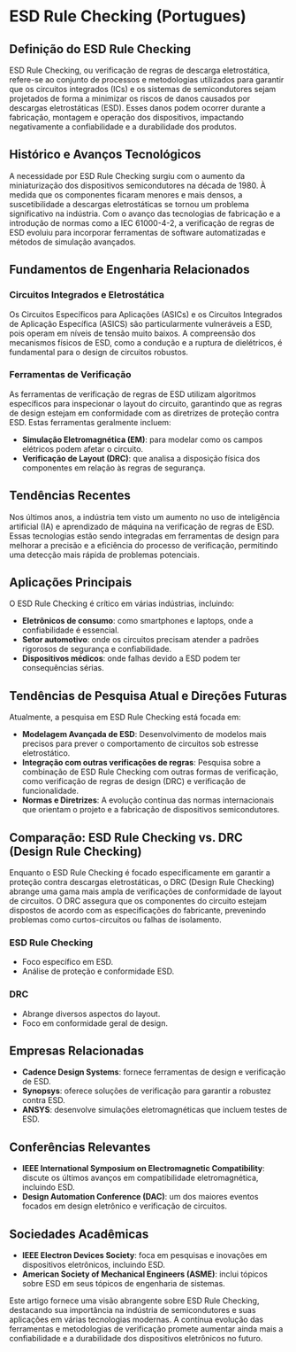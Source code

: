 # ESD Rule Checking (Portugues)

## Definição do ESD Rule Checking

ESD Rule Checking, ou verificação de regras de descarga eletrostática, refere-se ao conjunto de processos e metodologias utilizados para garantir que os circuitos integrados (ICs) e os sistemas de semicondutores sejam projetados de forma a minimizar os riscos de danos causados por descargas eletrostáticas (ESD). Esses danos podem ocorrer durante a fabricação, montagem e operação dos dispositivos, impactando negativamente a confiabilidade e a durabilidade dos produtos.

## Histórico e Avanços Tecnológicos

A necessidade por ESD Rule Checking surgiu com o aumento da miniaturização dos dispositivos semicondutores na década de 1980. À medida que os componentes ficaram menores e mais densos, a suscetibilidade a descargas eletrostáticas se tornou um problema significativo na indústria. Com o avanço das tecnologias de fabricação e a introdução de normas como a IEC 61000-4-2, a verificação de regras de ESD evoluiu para incorporar ferramentas de software automatizadas e métodos de simulação avançados.

## Fundamentos de Engenharia Relacionados

### Circuitos Integrados e Eletrostática

Os Circuitos Específicos para Aplicações (ASICs) e os Circuitos Integrados de Aplicação Específica (ASICS) são particularmente vulneráveis a ESD, pois operam em níveis de tensão muito baixos. A compreensão dos mecanismos físicos de ESD, como a condução e a ruptura de dielétricos, é fundamental para o design de circuitos robustos.

### Ferramentas de Verificação

As ferramentas de verificação de regras de ESD utilizam algoritmos específicos para inspecionar o layout do circuito, garantindo que as regras de design estejam em conformidade com as diretrizes de proteção contra ESD. Estas ferramentas geralmente incluem:

- **Simulação Eletromagnética (EM)**: para modelar como os campos elétricos podem afetar o circuito.
- **Verificação de Layout (DRC)**: que analisa a disposição física dos componentes em relação às regras de segurança.

## Tendências Recentes

Nos últimos anos, a indústria tem visto um aumento no uso de inteligência artificial (IA) e aprendizado de máquina na verificação de regras de ESD. Essas tecnologias estão sendo integradas em ferramentas de design para melhorar a precisão e a eficiência do processo de verificação, permitindo uma detecção mais rápida de problemas potenciais.

## Aplicações Principais

O ESD Rule Checking é crítico em várias indústrias, incluindo:

- **Eletrônicos de consumo**: como smartphones e laptops, onde a confiabilidade é essencial.
- **Setor automotivo**: onde os circuitos precisam atender a padrões rigorosos de segurança e confiabilidade.
- **Dispositivos médicos**: onde falhas devido a ESD podem ter consequências sérias.

## Tendências de Pesquisa Atual e Direções Futuras

Atualmente, a pesquisa em ESD Rule Checking está focada em:

- **Modelagem Avançada de ESD**: Desenvolvimento de modelos mais precisos para prever o comportamento de circuitos sob estresse eletrostático.
- **Integração com outras verificações de regras**: Pesquisa sobre a combinação de ESD Rule Checking com outras formas de verificação, como verificação de regras de design (DRC) e verificação de funcionalidade.
- **Normas e Diretrizes**: A evolução contínua das normas internacionais que orientam o projeto e a fabricação de dispositivos semicondutores.

## Comparação: ESD Rule Checking vs. DRC (Design Rule Checking)

Enquanto o ESD Rule Checking é focado especificamente em garantir a proteção contra descargas eletrostáticas, o DRC (Design Rule Checking) abrange uma gama mais ampla de verificações de conformidade de layout de circuitos. O DRC assegura que os componentes do circuito estejam dispostos de acordo com as especificações do fabricante, prevenindo problemas como curtos-circuitos ou falhas de isolamento.

### ESD Rule Checking

- Foco específico em ESD.
- Análise de proteção e conformidade ESD.

### DRC

- Abrange diversos aspectos do layout.
- Foco em conformidade geral de design.

## Empresas Relacionadas

- **Cadence Design Systems**: fornece ferramentas de design e verificação de ESD.
- **Synopsys**: oferece soluções de verificação para garantir a robustez contra ESD.
- **ANSYS**: desenvolve simulações eletromagnéticas que incluem testes de ESD.

## Conferências Relevantes

- **IEEE International Symposium on Electromagnetic Compatibility**: discute os últimos avanços em compatibilidade eletromagnética, incluindo ESD.
- **Design Automation Conference (DAC)**: um dos maiores eventos focados em design eletrônico e verificação de circuitos.

## Sociedades Acadêmicas

- **IEEE Electron Devices Society**: foca em pesquisas e inovações em dispositivos eletrônicos, incluindo ESD.
- **American Society of Mechanical Engineers (ASME)**: inclui tópicos sobre ESD em seus tópicos de engenharia de sistemas.

Este artigo fornece uma visão abrangente sobre ESD Rule Checking, destacando sua importância na indústria de semicondutores e suas aplicações em várias tecnologias modernas. A contínua evolução das ferramentas e metodologias de verificação promete aumentar ainda mais a confiabilidade e a durabilidade dos dispositivos eletrônicos no futuro.
